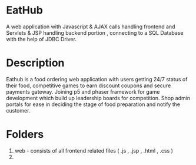 # EatHub

A web application with Javascript & AJAX calls handling frontend and Servlets & JSP handling backend portion , connecting to a SQL Database with the help of JDBC Driver. 

# Description

Eathub is a food ordering web application with users getting 24/7 status of their food, competitive games to earn discount coupons and secure payments gateway. Joining p5 and phaser framework for game development which build up leadership boards for competition. Shop admin portals for ease in deciding the stage of food preparation and notify the customer.

# Folders

1. web - consists of all frontend related files ( .js , .jsp , .html , .css )
2. 
